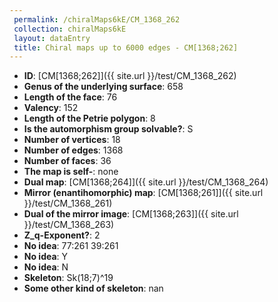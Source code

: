 ```yaml
--- 
 permalink: /chiralMaps6kE/CM_1368_262 
 collection: chiralMaps6kE
 layout: dataEntry
 title: Chiral maps up to 6000 edges - CM[1368;262]
---
```


- **ID**: [CM[1368;262]]({{ site.url }}/test/CM_1368_262)
- **Genus of the underlying surface**: 658
- **Length of the face**: 76
- **Valency**: 152
- **Length of the Petrie polygon**: 8
- **Is the automorphism group solvable?**: S
- **Number of vertices**: 18
- **Number of edges**: 1368
- **Number of faces**: 36
- **The map is self-**: none
- **Dual map**: [CM[1368;264]]({{ site.url }}/test/CM_1368_264)
- **Mirror (enantihomorphic) map**: [CM[1368;261]]({{ site.url }}/test/CM_1368_261)
- **Dual of the mirror image**: [CM[1368;263]]({{ site.url }}/test/CM_1368_263)
- **Z_q-Exponent?**: 2
- **No idea**:  77:261 39:261
- **No idea**: Y
- **No idea**: N
- **Skeleton**: Sk(18;7)^19
- **Some other kind of skeleton**: nan
